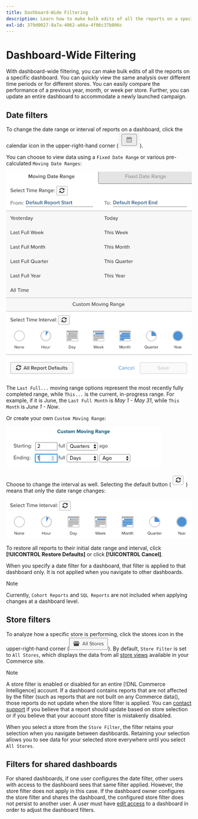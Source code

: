 ```yaml
---
title: Dashboard-Wide Filtering
description: Learn how to make bulk edits of all the reports on a specific dashboard.
exl-id: 379d0027-8a7a-4062-a66a-4f06c37b806c
---
```

# Dashboard-Wide Filtering

With dashboard-wide filtering, you can make bulk edits of all the reports on a specific dashboard. You can quickly view the same analysis over different time periods or for different stores. You can easily compare the performance of a previous year, month, or week per store. Further, you can update an entire dashboard to accommodate a newly launched campaign.

## Date filters

To change the date range or interval of reports on a dashboard, click the calendar icon in the upper-right-hand corner (![calendar](../../assets/calendar-button.png)).

You can choose to view data using a `Fixed Date Range` or various pre-calculated `Moving Date Ranges`:

![moving date ranges](../../assets/moving_date_ranges.png)

The `Last Full...` moving range options represent the most recently fully completed range, while `This...` is the current, in-progress range. For example, if it is June, the `Last Full Month` is _May 1 - May 31_, while `This Month` is _June 1 - Now_.

Or create your own `Custom Moving Range`\:

![custom moving range](../../assets/custom-moving-range.png)

Choose to change the interval as well. Selecting the default button (![time interval default](../../assets/time_interval_default.png)) means that only the date range changes:

![time interval](../../assets/time_interval.png)

To restore all reports to their initial date range and interval, click **[!UICONTROL Restore Defaults]** or click **[!UICONTROL Cancel]**.

When you specify a date filter for a dashboard, that filter is applied to that dashboard only. It is not applied when you navigate to other dashboards.

>[!NOTE]
>
>Currently, `Cohort Reports` and `SQL Reports` are not included when applying changes at a dashboard level.

## Store filters

To analyze how a specific store is performing, click the stores icon in the upper-right-hand corner (![Store Filter](../../assets/store-filter.png)). By default, `Store Filter` is set to `All Stores`, which displays the data from all [store views](https://experienceleague.adobe.com/docs/commerce-admin/stores-sales/site-store/store-views.html) available in your Commerce site.

>[!NOTE]
>
>A store filter is enabled or disabled for an entire [!DNL Commerce Intelligence] account. If a dashboard contains reports that are not affected by the filter (such as reports that are not built on any Commerce data(), those reports do not update when the store filter is applied. You can [contact support](https://experienceleague.adobe.com/docs/commerce-knowledge-base/kb/troubleshooting/miscellaneous/mbi-service-policies.html?lang=en) if you believe that a report should update based on store selection or if you believe that your account store filter is mistakenly disabled.

When you select a store from the `Store Filter`, the filter retains your selection when you navigate between dashboards. Retaining your selection allows you to see data for your selected store everywhere until you select `All Stores`.

## Filters for shared dashboards

For shared dashboards, if one user configures the date filter, other users with access to the dashboard sees that same filter applied. However, the store filter does not apply in this case. If the dashboard owner configures the store filter and shares the dashboard, the configured store filter does not persist to another user. A user must have [edit access](../../data-user/dashboards/share-dashboard-with-users.md) to a dashboard in order to adjust the dashboard filters.
